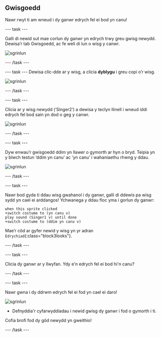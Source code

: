 ## Gwisgoedd

Nawr rwyt ti am wneud i dy ganwr edrych fel ei bod yn canu!

--- task ---

Galli di newid sut mae corlun dy ganwr yn edrych trwy greu gwisg newydd. Dewisa’r tab Gwisgoedd, ac fe weli di lun o wisg y canwr.

![sgrinlun](images/band-singer-costume-annotated.png)

--- /task ---

--- task ---
Dewisa clic-dde ar y wisg, a clicia **dyblygu** i greu copi o’r wisg.

![sgrinlun](images/band-singer-duplicate.png)

--- /task ---

--- task ---

Clicia ar y wisg newydd (‘Singer2’) a dewisa y teclyn llinell i wneud iddi edrych fel bod sain yn dod o geg y canwr.

![sgrinlun](images/band-singer-click.png)

--- /task ---

--- task ---

Dyw enwau’r gwisgoedd ddim yn llawer o gymorth ar hyn o bryd. Teipia yn y blwch testun ‘ddim yn canu’ ac ‘yn canu’ i wahaniaethu rhwng y ddau.

![sgrinlun](images/band-singer-name-annotated.png)

--- /task ---

--- task ---

Nawr bod gyda ti ddau wisg gwahanol i dy ganwr, galli di ddewis pa wisg sydd yn cael ei arddangos! Ychwanega y ddau floc yma i gorlun dy ganwr:

```blocks3
when this sprite clicked
+switch costume to (yn canu v)
play sound (Singer1 v) until done
+switch costume to (ddim yn canu v)
```

Mae’r côd ar gyfer newid y wisg yn yr adran `Edrychiad`{:class="block3looks"}.

--- /task ---

--- task ---

Clicia dy ganwr ar y llwyfan. Ydy e'n edrych fel ei bod hi'n canu?

--- /task ---

--- task ---

Nawr gwna i dy ddrwm edrych fel ei fod yn cael ei daro!

![sgrinlun](images/band-drum-final.png)

- Defnyddia'r cyfarwyddiadau i newid gwisg dy ganwr i fod o gymorth i ti.

Cofia brofi fod dy gôd newydd yn gweithio!

--- /task ---
